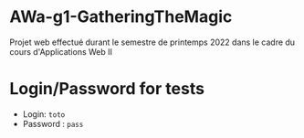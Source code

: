 # AWa-g1-GatheringTheMagic

Projet web effectué durant le semestre de printemps 2022 dans le cadre du cours d'Applications Web II

# Login/Password for tests

- Login: `toto`
- Password : `pass`
